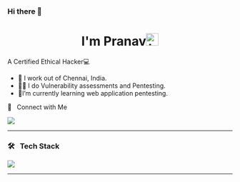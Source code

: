 ### Hi there 👋

<p align="center">

<h1 align="center"> I'm Pranav<img src="https://user-images.githubusercontent.com/1303154/88677602-1635ba80-d120-11ea-84d8-d263ba5fc3c0.gif" width="28px" alt="hi"></h1>

A Certified Ethical Hacker💻

- 💼 I work out of Chennai, India.
- 🧑‍💻 I do Vulnerability assessments and Pentesting.
- :seedling:I’m currently learning web application pentesting.

🤝 &nbsp; Connect with Me

[<img src="https://img.shields.io/badge/linkedin-%230077B5.svg?&style=for-the-badge&logo=linkedin&logoColor=white" />](https://www.linkedin.com/in/pranav-r13/)

<hr>

### 🛠 &nbsp; Tech Stack
<img src="https://skillicons.dev/icons?i=cpp,py,swift,html,css,dotnet,bootstrap,mysql,kali,postman,figma&perline=6" />

<hr>
<!--
### ⚙️ &nbsp; Git Analytics -->
 
<!-- <p><img align="center" src="https://github-readme-stats.vercel.app/api?username=pranrav-r13&theme=dark&show_icons=true" /></p>
<p>&nbsp;<img align="center" src="https://github-readme-stats.vercel.app/api/top-langs/?username=pranav-r13&theme=dark&layout=compact" width="410" /></p> -->


<!--![Pranav's GitHub stats](https://github-readme-stats.vercel.app/api?username=pranav-r13&show_icons=true&theme=synthwave)

![Top Langs](https://github-readme-stats.vercel.app/api/top-langs/?username=pranav-r13) -->
